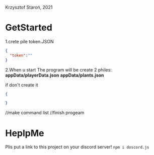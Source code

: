 Krzysztof Staroń, 2021


# GetStarted
1.crete pile token.JSON
```JSON
{
  "token":""
}
```

2.When u start The program will be create 2 philes:
**appData/playerData.json**
**appData/plants.json**

if don't create it
```JSON
{

}
```
//make command list
//finish progeam

# HeplpMe
Plis put a link to this project on your discord server!
```npm i doscord.js```
